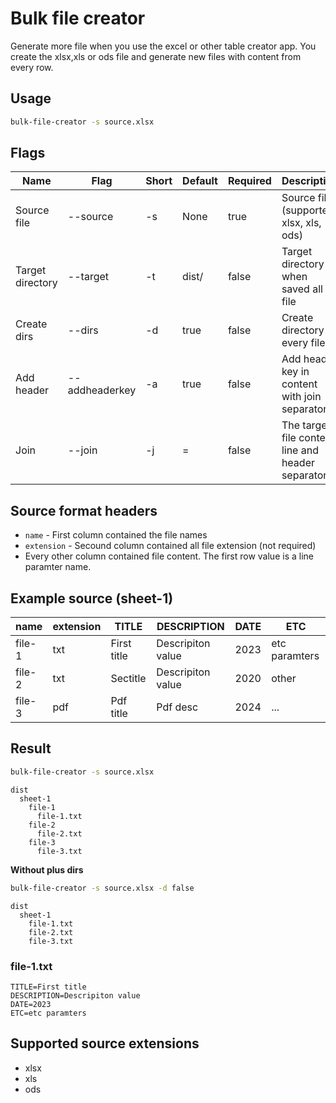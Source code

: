 # Bulk file creator

Generate more file when you use the excel or other table creator app. You create the xlsx,xls or ods file and generate new files with content from every row. 

## Usage

```sh
bulk-file-creator -s source.xlsx
```

## Flags

| Name | Flag | Short | Default | Required | Description |
|------|------|-------|---------|----------|-------------|
| Source file | --source | -s | None | true | Source file (supported: xlsx, xls, ods) |
| Target directory | --target | -t | dist/ | false | Target directory when saved all file |
| Create dirs | --dirs | -d | true | false | Create directory every files |
| Add header | --addheaderkey | -a | true | false | Add header key in content with join separator |
| Join | --join | -j | = | false | The target file content line and header separator |

## Source format headers

- `name` - First column contained the file names
- `extension` - Secound column contained all file extension (not required)
- Every other column contained file content. The first row value is a line paramter name.

## Example source (sheet-1)
| name | extension | TITLE | DESCRIPTION | DATE | ETC |
|------|-----------|-------|-------------|------|-----|
| file-1 | txt | First title | Descripiton value | 2023 | etc paramters |
| file-2 | txt | Sectitle | Descripiton value | 2020 | other |
| file-3 | pdf | Pdf title | Pdf  desc | 2024 | ... |

## Result 
```sh
bulk-file-creator -s source.xlsx
```
```
dist
  sheet-1
    file-1
      file-1.txt
    file-2
      file-2.txt
    file-3
      file-3.txt
```

**Without plus dirs**
```sh
bulk-file-creator -s source.xlsx -d false
```
```
dist
  sheet-1
    file-1.txt
    file-2.txt
    file-3.txt
```

### file-1.txt
```
TITLE=First title
DESCRIPTION=Descripiton value
DATE=2023
ETC=etc paramters
```


## Supported source extensions

- xlsx
- xls
- ods

